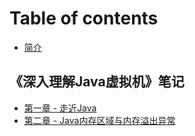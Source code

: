 # Table of contents

* [简介](README.md)

## 《深入理解Java虚拟机》笔记

* [第一章 - 走近Java](shen-ru-li-jie-java-xu-ni-ji-bi-ji/di-yi-zhang-zou-jin-java.md)
* [第二章 - Java内存区域与内存溢出异常](shen-ru-li-jie-java-xu-ni-ji-bi-ji/di-er-zhang-java-nei-cun-qu-yu-yu-nei-cun-yi-chu-yi-chang.md)

